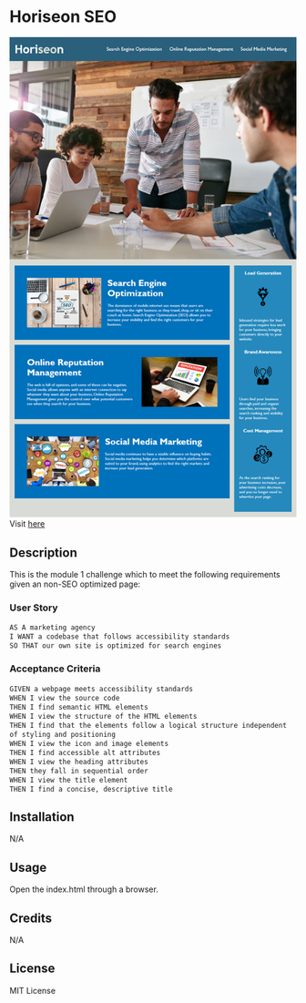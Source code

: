 # Horiseon SEO 

![image](./assets/images/01-html-css-git-homework-demo.png)
Visit [here](https://davidpeguero.github.io/mod1-seo-optimization/)

## Description

This is the module 1 challenge which to meet the following requirements given an non-SEO optimized page:

### User Story

```
AS A marketing agency
I WANT a codebase that follows accessibility standards
SO THAT our own site is optimized for search engines
```

### Acceptance Criteria

```
GIVEN a webpage meets accessibility standards
WHEN I view the source code
THEN I find semantic HTML elements
WHEN I view the structure of the HTML elements
THEN I find that the elements follow a logical structure independent of styling and positioning
WHEN I view the icon and image elements
THEN I find accessible alt attributes
WHEN I view the heading attributes
THEN they fall in sequential order
WHEN I view the title element
THEN I find a concise, descriptive title
```


## Installation

N/A

## Usage

Open the index.html through a browser. 

## Credits

N/A

## License

MIT License
